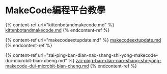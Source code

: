# MakeCode編程平台教學

{% content-ref url="kittenbotandmakecode.md" %}
[kittenbotandmakecode.md](kittenbotandmakecode.md)
{% endcontent-ref %}

{% content-ref url="makecodeextupdate.md" %}
[makecodeextupdate.md](makecodeextupdate.md)
{% endcontent-ref %}

{% content-ref url="zai-ping-ban-dian-nao-shang-shi-yong-makecode-dui-microbit-bian-cheng.md" %}
[zai-ping-ban-dian-nao-shang-shi-yong-makecode-dui-microbit-bian-cheng.md](zai-ping-ban-dian-nao-shang-shi-yong-makecode-dui-microbit-bian-cheng.md)
{% endcontent-ref %}
